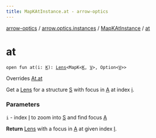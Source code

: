 ```yaml
---
title: MapKAtInstance.at - arrow-optics
---
```


[arrow-optics](../../index.html) / [arrow.optics.instances](../index.html) / [MapKAtInstance](index.html) / [at](./at.html)

# at

`open fun at(i: `[`K`](index.html#K)`): `[`Lens`](../../arrow.optics/-lens.html)`<MapK<`[`K`](index.html#K)`, `[`V`](index.html#V)`>, Option<`[`V`](index.html#V)`>>`

Overrides [At.at](../../arrow.optics.typeclasses/-at/at.html)

Get a [Lens](../../arrow.optics/-lens.html) for a structure [S](../../arrow.optics.typeclasses/-at/index.html#S) with focus in [A](../../arrow.optics.typeclasses/-at/index.html#A) at index [i](../../arrow.optics.typeclasses/-at/at.html#arrow.optics.typeclasses.At$at(arrow.optics.typeclasses.At.I)/i).

### Parameters

`i` - index [I](../../arrow.optics.typeclasses/-at/index.html#I) to zoom into [S](../../arrow.optics.typeclasses/-at/index.html#S) and find focus [A](../../arrow.optics.typeclasses/-at/index.html#A)

**Return**
[Lens](../../arrow.optics/-lens.html) with a focus in [A](../../arrow.optics.typeclasses/-at/index.html#A) at given index [I](../../arrow.optics.typeclasses/-at/index.html#I).

